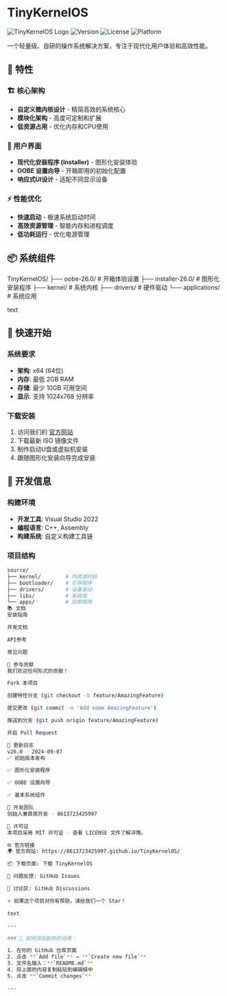# TinyKernelOS

![TinyKernelOS Logo](https://img.shields.io/badge/OS-TinyKernelOS-blue.svg)
![Version](https://img.shields.io/badge/Version-26.0-green.svg)
![License](https://img.shields.io/badge/License-MIT-yellow.svg)
![Platform](https://img.shields.io/badge/Platform-x64-red.svg)

一个轻量级、自研的操作系统解决方案，专注于现代化用户体验和高效性能。

## 🌟 特性

### 🏗️ 核心架构
- **自定义微内核设计** - 精简高效的系统核心
- **模块化架构** - 高度可定制和扩展
- **低资源占用** - 优化内存和CPU使用

### 🎨 用户界面
- **现代化安装程序 (Installer)** - 图形化安装体验
- **OOBE 设置向导** - 开箱即用的初始化配置
- **响应式UI设计** - 适配不同显示设备

### ⚡ 性能优化
- **快速启动** - 极速系统启动时间
- **高效资源管理** - 智能内存和进程调度
- **低功耗运行** - 优化电源管理

## 📦 系统组件
TinyKernelOS/
├── oobe-26.0/ # 开箱体验设置
├── installer-26.0/ # 图形化安装程序
├── kernel/ # 系统内核
├── drivers/ # 硬件驱动
└── applications/ # 系统应用

text

## 🚀 快速开始

### 系统要求
- **架构**: x64 (64位)
- **内存**: 最低 2GB RAM
- **存储**: 最少 10GB 可用空间
- **显示**: 支持 1024x768 分辨率

### 下载安装
1. 访问我们的 [官方网站](https://8613723425997.github.io/TinyKernelOS/)
2. 下载最新 ISO 镜像文件
3. 制作启动U盘或虚拟机安装
4. 跟随图形化安装向导完成安装

## 🔧 开发信息

### 构建环境
- **开发工具**: Visual Studio 2022
- **编程语言**: C++, Assembly
- **构建系统**: 自定义构建工具链

### 项目结构
```bash
source/
├── kernel/        # 内核源代码
├── bootloader/    # 引导程序
├── drivers/       # 设备驱动
├── libs/          # 系统库
└── apps/          # 应用程序
📚 文档
安装指南

开发文档

API参考

常见问题

🤝 参与贡献
我们欢迎任何形式的贡献！

Fork 本项目

创建特性分支 (git checkout -b feature/AmazingFeature)

提交更改 (git commit -m 'Add some AmazingFeature')

推送到分支 (git push origin feature/AmazingFeature)

开启 Pull Request

📝 更新日志
v26.0 - 2024-09-07
✅ 初始版本发布

✅ 图形化安装程序

✅ OOBE 设置向导

✅ 基本系统组件

👥 开发团队
创始人兼首席开发 - 8613723425997

📄 许可证
本项目采用 MIT 许可证 - 查看 LICENSE 文件了解详情。

🌐 官方链接
🌍 官方网站: https://8613723425997.github.io/TinyKernelOS/

📦 下载页面: 下载 TinyKernelOS

🐛 问题反馈: GitHub Issues

💬 讨论区: GitHub Discussions

⭐ 如果这个项目对你有帮助，请给我们一个 Star！

text

---

### 📌 如何添加到你的仓库：

1. 在你的 GitHub 仓库页面
2. 点击 **`Add file`** → **`Create new file`**
3. 文件名输入：**`README.md`**
4. 将上面的内容复制粘贴到编辑框中
5. 点击 **`Commit changes`**

---
